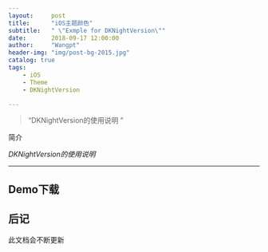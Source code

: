 ```yaml
---
layout:     post
title:      "iOS主题颜色"
subtitle:   " \"Exmple for DKNightVersion\""
date:       2018-09-17 12:00:00
author:     "Wangpt"
header-img: "img/post-bg-2015.jpg"
catalog: true
tags:
    - iOS
    - Theme
    - DKNightVersion

---
```


> “DKNightVersion的使用说明 ”


简介

*DKNightVersion的使用说明*

---

## Demo下载




## 后记


此文档会不断更新
